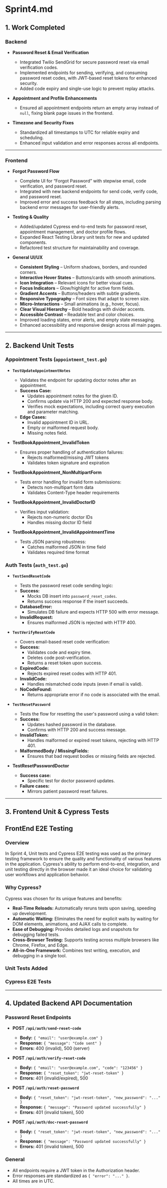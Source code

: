 # Sprint4.md

## 1. Work Completed

### **Backend**

- **Password Reset & Email Verification**
  - Integrated Twilio SendGrid for secure password reset via email verification codes.
  - Implemented endpoints for sending, verifying, and consuming password reset codes, with JWT-based reset tokens for enhanced security.
  - Added code expiry and single-use logic to prevent replay attacks.

- **Appointment and Profile Enhancements**
  - Ensured all appointment endpoints return an empty array instead of `null`, fixing blank page issues in the frontend.

- **Timezone and Security Fixes**
  - Standardized all timestamps to UTC for reliable expiry and scheduling.
  - Enhanced input validation and error responses across all endpoints.

---

### **Frontend**

- **Forgot Password Flow**
  - Complete UI for “Forgot Password” with stepwise email, code verification, and password reset.
  - Integrated with new backend endpoints for send code, verify code, and password reset.
  - Improved error and success feedback for all steps, including parsing backend error messages for user-friendly alerts.

- **Testing & Quality**
  - Added/updated Cypress end-to-end tests for password reset, appointment management, and doctor profile flows.
  - Expanded React Testing Library unit tests for new and updated components.
  - Refactored test structure for maintainability and coverage.

- **General UI/UX**
  - **Consistent Styling** – Uniform shadows, borders, and rounded corners.
  - **Interactive Hover States** – Buttons/cards with smooth animations.
  - **Icon Integration** – Relevant icons for better visual cues.
  - **Focus Indicators** – Glow/highlight for active form fields.
  - **Gradient Accents** – Buttons/headers with subtle gradients.
  - **Responsive Typography** – Font sizes that adapt to screen size.
  - **Micro-Interactions** – Small animations (e.g., hover, focus).
  - **Clear Visual Hierarchy** – Bold headings with divider accents.
  - **Accessible Contrast** – Readable text and color choices.
  - Improved loading states, error alerts, and empty state messaging.
  - Enhanced accessibility and responsive design across all main pages.

---

## 2. Backend Unit Tests

### **Appointment Tests (`appointment_test.go`)**
- **`TestUpdateAppointmentNotes`**
  - Validates the endpoint for updating doctor notes after an appointment.
  - **Success Case:**
    - Updates appointment notes for the given ID.
    - Confirms update via HTTP 200 and expected response body.
    - Verifies mock expectations, including correct query execution and parameter matching.
  - **Edge Cases:**
    - Invalid appointment ID in URL.
    - Empty or malformed request body.
    - Missing notes field.

- **TestBookAppointment_InvalidToken**
  - Ensures proper handling of authentication failures:
    - Rejects malformed/missing JWT tokens
    - Validates token signature and expiration

- **TestBookAppointment_NonMultipartForm**
  - Tests error handling for invalid form submissions:
    - Detects non-multipart form data
    - Validates Content-Type header requirements

- **TestBookAppointment_InvalidDoctorID**
  - Verifies input validation:
    - Rejects non-numeric doctor IDs
    - Handles missing doctor ID field

- **TestBookAppointment_InvalidAppointmentTime**
  - Tests JSON parsing robustness:
    - Catches malformed JSON in time field
    - Validates required time format

### **Auth Tests (`auth_test.go`)**
- **`TestSendResetCode`**
  - Tests the password reset code sending logic:
  - **Success:**
    - Mocks DB insert into `password_reset_codes`.
    - Returns success response if the insert succeeds.
  - **DatabaseError:**
    - Simulates DB failure and expects HTTP 500 with error message.
  - **InvalidRequest:**
    - Ensures malformed JSON is rejected with HTTP 400.

- **`TestVerifyResetCode`** 
  - Covers email-based reset code verification:
  - **Success:**
    - Validates code and expiry time.
    - Deletes code post-verification.
    - Returns a reset token upon success.
  - **ExpiredCode:**
    - Rejects expired reset codes with HTTP 401.
  - **InvalidCode:**
    - Handles mismatched code inputs (even if email is valid).
  - **NoCodeFound:**
    - Returns appropriate error if no code is associated with the email.

- **`TestResetPassword`** 
  - Tests the flow for resetting the user's password using a valid token:
  - **Success:**
    - Updates hashed password in the database.
    - Confirms with HTTP 200 and success message.
  - **InvalidToken:**
    - Handles malformed or expired reset tokens, rejecting with HTTP 401.
  - **MalformedBody / MissingFields:**
    - Ensures that bad request bodies or missing fields are rejected.

- **TestResetPasswordDoctor**
  - **Success case:** 
    - Specific test for doctor password updates.
  - **Failure cases:** 
    - Mirrors patient password reset failures.

---

## 3. Frontend Unit & Cypress Tests

## **FrontEnd E2E Testing**

### Overview
In Sprint 4, Unit tests and Cypress E2E testing was used as the primary testing framework to ensure the quality and functionality of various features in the application. Cypress's ability to perform end-to-end, integration, and unit testing directly in the browser made it an ideal choice for validating user workflows and application behavior.

### Why Cypress?
Cypress was chosen for its unique features and benefits:

- **Real-Time Reloads:** Automatically reruns tests upon saving, speeding up development.
- **Automatic Waiting:** Eliminates the need for explicit waits by waiting for DOM elements, animations, and AJAX calls to complete.
- **Ease of Debugging:** Provides detailed logs and snapshots for debugging failed tests.
- **Cross-Browser Testing:** Supports testing across multiple browsers like Chrome, Firefox, and Edge.
- **All-in-One Framework:** Combines test writing, execution, and debugging in a single tool.

### Unit Tests Added 



### **Cypress E2E Tests**


---

## 4. Updated Backend API Documentation

### **Password Reset Endpoints**
- **POST `/api/auth/send-reset-code`**
  - **Body:** `{ "email": "user@example.com" }`
  - **Response:** `{ "message": "Code sent" }`
  - **Errors:** 400 (invalid), 500 (server)

- **POST `/api/auth/verify-reset-code`**
  - **Body:** `{ "email": "user@example.com", "code": "123456" }`
  - **Response:** `{ "reset_token": "jwt-reset-token" }`
  - **Errors:** 401 (invalid/expired), 500

- **POST `/api/auth/reset-password`**
  - **Body:** `{ "reset_token": "jwt-reset-token", "new_password": "..." }`
  - **Response:** `{ "message": "Password updated successfully" }`
  - **Errors:** 401 (invalid token), 500

- **POST `/api/auth/doc-reset-password`**
  - **Body:** `{ "reset_token": "jwt-reset-token", "new_password": "..." }`
  - **Response:** `{ "message": "Password updated successfully" }`
  - **Errors:** 401 (invalid token), 500

### **General**
- All endpoints require a JWT token in the Authorization header.
- Error responses are standardized as `{ "error": "..." }`.
- All times are in UTC.
